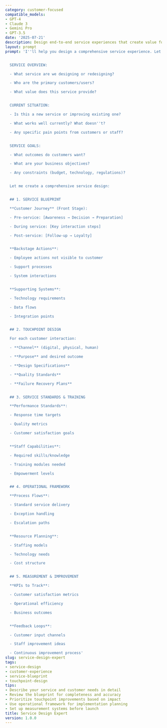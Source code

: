 ```yaml
---
category: customer-focused
compatible_models:
- GPT-4
- Claude 3
- Gemini Pro
- GPT-3.5
date: '2025-07-21'
description: Design end-to-end service experiences that create value for customers and efficiency for your organization. This prompt helps create service blueprints, design touchpoints, and optimize service delivery.
layout: prompt
prompt: 'I''ll help you design a comprehensive service experience. Let''s explore your service needs:


  SERVICE OVERVIEW:

  - What service are we designing or redesigning?

  - Who are the primary customers/users?

  - What value does this service provide?


  CURRENT SITUATION:

  - Is this a new service or improving existing one?

  - What works well currently? What doesn''t?

  - Any specific pain points from customers or staff?


  SERVICE GOALS:

  - What outcomes do customers want?

  - What are your business objectives?

  - Any constraints (budget, technology, regulations)?


  Let me create a comprehensive service design:


  ## 1. SERVICE BLUEPRINT

  **Customer Journey** (Front Stage):

  - Pre-service: [Awareness → Decision → Preparation]

  - During service: [Key interaction steps]

  - Post-service: [Follow-up → Loyalty]


  **Backstage Actions**:

  - Employee actions not visible to customer

  - Support processes

  - System interactions


  **Supporting Systems**:

  - Technology requirements

  - Data flows

  - Integration points


  ## 2. TOUCHPOINT DESIGN

  For each customer interaction:

  - **Channel** (digital, physical, human)

  - **Purpose** and desired outcome

  - **Design Specifications**

  - **Quality Standards**

  - **Failure Recovery Plans**


  ## 3. SERVICE STANDARDS & TRAINING

  **Performance Standards**:

  - Response time targets

  - Quality metrics

  - Customer satisfaction goals


  **Staff Capabilities**:

  - Required skills/knowledge

  - Training modules needed

  - Empowerment levels


  ## 4. OPERATIONAL FRAMEWORK

  **Process Flows**:

  - Standard service delivery

  - Exception handling

  - Escalation paths


  **Resource Planning**:

  - Staffing models

  - Technology needs

  - Cost structure


  ## 5. MEASUREMENT & IMPROVEMENT

  **KPIs to Track**:

  - Customer satisfaction metrics

  - Operational efficiency

  - Business outcomes


  **Feedback Loops**:

  - Customer input channels

  - Staff improvement ideas

  - Continuous improvement process'
slug: service-design-expert
tags:
- service-design
- customer-experience
- service-blueprint
- touchpoint-design
tips:
- Describe your service and customer needs in detail
- Review the blueprint for completeness and accuracy
- Prioritize touchpoint improvements based on impact
- Use operational framework for implementation planning
- Set up measurement systems before launch
title: Service Design Expert
version: 1.0.0
---
```

